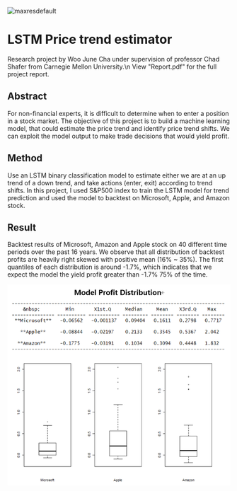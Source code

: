 ![maxresdefault](https://user-images.githubusercontent.com/59113962/86430444-4d02e700-bcc0-11ea-99af-09189e1ccbfd.jpg)

# LSTM Price trend estimator

Research project by Woo June Cha under supervision of professor Chad Shafer from Carnegie Mellon University.\n
View "Report.pdf" for the full project report.

## Abstract
For non-financial experts, it is difficult to determine when to enter a position in a stock market. The objective of this project is to build a machine learning model, that could estimate the price trend and identify price trend shifts. We can exploit the model output to make trade decisions that would yield profit.

## Method
Use an LSTM binary classification model to estimate either we are at an up trend of a down trend, and take actions (enter, exit) according to trend shifts. In this project, I used S&P500 index to train the LSTM model for trend prediction and used the model to backtest on Microsoft, Apple, and Amazon stock.


## Result
Backtest results of Microsoft, Amazon and Apple stock on 40 different time periods over the past 16 years. We observe that all distribution of backtest profits are heavily right skewed with positive mean (16% ~ 35%). The first quantiles of each distribution is around -1.7%, which indicates that we expect the model the yield profit greater than -1.7% 75% of the time.

![](distribution.PNG)
